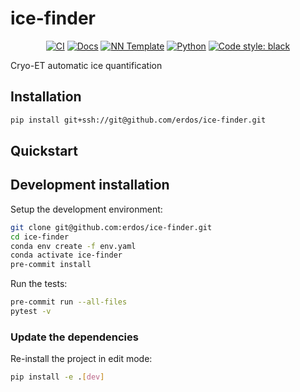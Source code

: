 #  ice-finder

<p align="center">
    <a href="https://github.com/erdos/cryo-et-ice-det/actions/workflows/test_suite.yml"><img alt="CI" src=https://img.shields.io/github/workflow/status/erdos/ice-finder/Test%20Suite/main?label=main%20checks></a>
    <a href="https://erdos.github.io/ice-finder"><img alt="Docs" src=https://img.shields.io/github/deployments/erdos/ice-findert/github-pages?label=docs></a>
    <a href="https://github.com/grok-ai/nn-template"><img alt="NN Template" src="https://shields.io/badge/nn--template-0.4.0-emerald?style=flat&labelColor=gray"></a>
    <a href="https://www.python.org/downloads/"><img alt="Python" src="https://img.shields.io/badge/python-3.10-blue.svg"></a>
    <a href="https://black.readthedocs.io/en/stable/"><img alt="Code style: black" src="https://img.shields.io/badge/code%20style-black-000000.svg"></a>
</p>

Cryo-ET automatic ice quantification


## Installation

```bash
pip install git+ssh://git@github.com/erdos/ice-finder.git
```


## Quickstart

[comment]: <> (> Fill me!)


## Development installation

Setup the development environment:

```bash
git clone git@github.com:erdos/ice-finder.git
cd ice-finder
conda env create -f env.yaml
conda activate ice-finder
pre-commit install
```

Run the tests:

```bash
pre-commit run --all-files
pytest -v
```


### Update the dependencies

Re-install the project in edit mode:

```bash
pip install -e .[dev]
```
